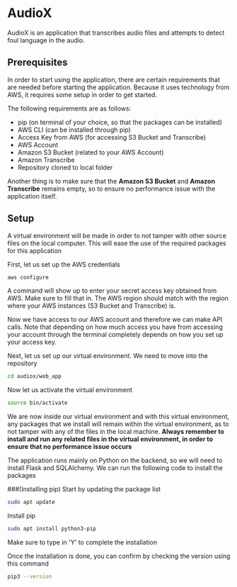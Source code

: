 # AudioX

AudioX is an application that transcribes audio files and attempts to detect foul language in the audio.

## Prerequisites
In order to start using the application, there are certain requirements that are needed before starting the application. Because it uses technology from AWS, it requires some setup in order to get started.

The following requirements are as follows:
* pip (on terminal of your choice, so that the packages can be installed)
* AWS CLI (can be installed through pip)
* Access Key from AWS (for accessing S3 Bucket and Transcribe)
* AWS Account
* Amazon S3 Bucket (related to your AWS Account)
* Amazon Transcribe
* Repository cloned to local folder

Another thing is to make sure that the **Amazon S3 Bucket** and **Amazon Transcribe** remains empty, so to ensure no performance issue with the application itself.

## Setup
A virtual environment will be made in order to not tamper with other source files on the local computer. This will ease the use of the required packages for this application

First, let us set up the AWS credentials
```bash
aws configure
```
A command will show up to enter your secret access key obtained from AWS. Make sure to fill that in. The AWS region should match with the region where your AWS instances (S3 Bucket and Transcribe) is.

Now we have access to our AWS account and therefore we can make API calls. Note that depending on how much access you have from accessing your account through the terminal completely depends on how you set up your access key.

Next, let us set up our virtual environment. We need to move into the repository
```bash
cd audiox/web_app
```
Now let us activate the virtual environment
```bash
source bin/activate
```

We are now inside our virtual environment and with this virtual environment, any packages that we install will remain within the virtual environment, as to not tamper with any of the files in the local machine. **Always remember to install and run any related files in the virtual environment, in order to ensure that no performance issue occurs**

The application runs mainly on Python on the backend, so we will need to install Flask and SQLAlchemy. We can run the following code to install the packages

###(Installing pip)
Start by updating the package list
```bash
sudo apt update
```
Install pip
```bash
sudo apt install python3-pip
```
Make sure to type in 'Y' to complete the installation

Once the installation is done, you can confirm by checking the version using this command
```bash
pip3 --version
```






